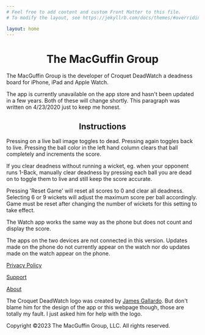 ```yaml
---
# Feel free to add content and custom Front Matter to this file.
# To modify the layout, see https://jekyllrb.com/docs/themes/#overriding-theme-defaults

layout: home
---
```


# <center>The MacGuffin Group

The MacGuffin Group is the developer of Croquet DeadWatch a deadness board for iPhone, iPad and Apple Watch.

The app is currently unavailable on the app store and hasn't been updated in a few years. Both of these will change shortly. This paragraph was written on 4/23/2020 just to keep me honest.

## <center>Instructions

Pressing on a live ball image toggles to dead. Pressing again toggles back to live. Pressing the ball color in the left hand column clears that ball completely and increments the score.

If you clear deadness without running a wicket, eg. when your opponent runs 1-Back, manually clear deadness by pressing each ball you are dead on to toggle them to live and still keep the score accurate.

Pressing 'Reset Game' will reset all scores to 0 and clear all deadness. Selecting 6 or 9 wickets will adjust the maximum score per ball accordingly. Game must be reset after changing the number of wickets for this setting to take effect.

The Watch app works the same way as the phone but does not count and display the score.

The apps on the two devices are not connected in this version. Updates made on the phone do not currently appear on the watch nor do updates made on the watch appear on the phone.

[Privacy Policy](privacy)

[Support](support)

[About](about)

The Croquet DeadWatch logo was created by [James Gallardo](http://www.jgallardodesigns.com/). But don't blame him for the design of the app or this webpage though, those are totally my fault. I just asked him for help with the logo.

Copyright &copy;2023 The MacGuffin Group, LLC. All rights reserved.
